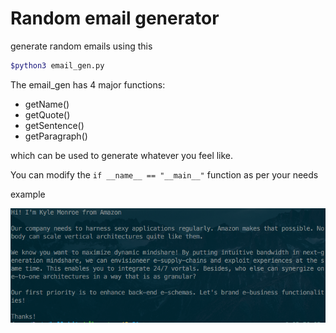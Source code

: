 # Random email generator

generate random emails using this

```bash
$python3 email_gen.py
```
The email_gen has 4 major functions:
- getName()
- getQuote()
- getSentence()
- getParagraph()

which can be used to generate whatever you feel like.

You can modify the `if __name__ == "__main__"` function as per your needs

example

![img](img2.png)

